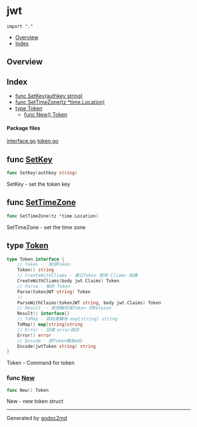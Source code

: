 

# jwt
`import "."`

* [Overview](#pkg-overview)
* [Index](#pkg-index)

## <a name="pkg-overview">Overview</a>



## <a name="pkg-index">Index</a>
* [func SetKey(authkey string)](#SetKey)
* [func SetTimeZone(tz *time.Location)](#SetTimeZone)
* [type Token](#Token)
  * [func New() Token](#New)


#### <a name="pkg-files">Package files</a>
[interface.go](/src/target/interface.go) [token.go](/src/target/token.go) 





## <a name="SetKey">func</a> [SetKey](/src/target/token.go?s=2294:2321#L105)
``` go
func SetKey(authkey string)
```
SetKey - set the token key



## <a name="SetTimeZone">func</a> [SetTimeZone](/src/target/token.go?s=2384:2419#L110)
``` go
func SetTimeZone(tz *time.Location)
```
SetTimeZone - set the time zone




## <a name="Token">type</a> [Token](/src/target/interface.go?s=84:613#L1)
``` go
type Token interface {
    // Token -  取得Token
    Token() string
    // CreateWithCliams - 建立Token 使用 Cliams 結構
    CreateWithCliams(body jwt.Claims) Token
    // Parse - 解析 Token
    Parse(tokenJWT string) Token
    //
    ParseWithClaims(tokenJWT string, body jwt.Claims) Token
    // Result  - 取得解析後Token 的Release
    Result() interface{}
    // ToMap - 將結果轉為 map[string] string
    ToMap() map[string]string
    // Error - 回傳 error資訊
    Error() error
    // Encode - 把Token轉為md5
    Encode(jwtToken string) string
}
```
Token - Command for token







### <a name="New">func</a> [New](/src/target/token.go?s=419:435#L21)
``` go
func New() Token
```
New - new token struct









- - -
Generated by [godoc2md](http://godoc.org/github.com/davecheney/godoc2md)
